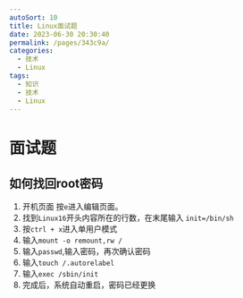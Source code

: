 ```yaml
---
autoSort: 10
title: Linux面试题
date: 2023-06-30 20:30:40
permalink: /pages/343c9a/
categories: 
  - 技术
  - Linux
tags: 
  - 知识
  - 技术
  - Linux
---
```




# 面试题

## 如何找回root密码

1. 开机页面 按`e`进入编辑页面。
2. 找到`Linux16`开头内容所在的行数，在末尾输入 `init=/bin/sh`
3. 按`ctrl + x`进入单用户模式
4. 输入`mount -o remount,rw /`
5. 输入`passwd`,输入密码，再次确认密码
6. 输入`touch /.autorelabel`
7. 输入`exec /sbin/init`
8. 完成后，系统自动重启，密码已经更换